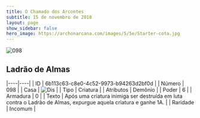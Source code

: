 ```yaml
---
title: O Chamado dos Arcontes
subtitle: 15 de novembro de 2018
layout: page
show_sidebar: false
hero_image: https://archonarcana.com/images/5/5e/Starter-cota.jpg
---
```


![098](https://cdn.keyforgegame.com/media/card_front/pt/341_098_JJGJFX44Q6GF_pt.png)

## Ladrão de Almas

|----|----|
| ID | 6b113c63-c8e0-4c52-9973-b94263d2bf0d |
| Número | 098 |
| Casa | ![Dis](https://archonarcana.com/images/thumb/e/e8/Dis.png/22px-Dis.png "Dis") |
| Tipo | Criatura |
| Atributos | Demônio |
| Poder | 6 |
| Armadura | 0 |
| Texto | Após uma criatura inimiga ser destruída em luta contra o Ladrão de Almas, expurgue aquela criatura e ganhe 1A. |
| Raridade | Incomum |
